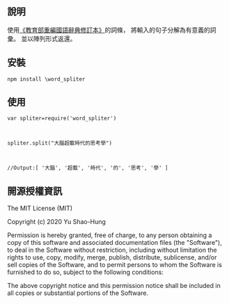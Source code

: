 
說明
-------
使用[《教育部重編國語辭典修訂本》](http://dict.revised.moe.edu.tw/cbdic/)的詞條，
將輸入的句子分解為有意義的詞彙。
並以陣列形式返還。

安裝
-------
<code>npm install \word_spliter</code>

使用
-------
<code>var spliter=require('word_spliter')

spliter.split("大腦超載時代的思考學")

//Output:[ '大腦', '超載', '時代', '的', '思考', '學' ]</code>



開源授權資訊
-------
The MIT License (MIT)

Copyright (c) 2020 Yu Shao-Hung

Permission is hereby granted, free of charge, to any person obtaining a copy of this software and associated documentation files (the "Software"), to deal in the Software without restriction, including without limitation the rights to use, copy, modify, merge, publish, distribute, sublicense, and/or sell copies of the Software, and to permit persons to whom the Software is furnished to do so, subject to the following conditions:

The above copyright notice and this permission notice shall be included in all copies or substantial portions of the Software.
